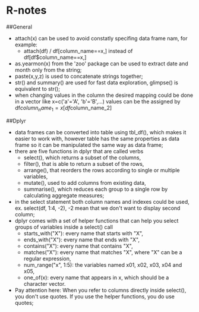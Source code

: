 # R-notes

##General
- attach(x) can be used to avoid constatly specifing data frame nam, for example:
     - attach(df) / df[column_name==x,] instead of df[df$column_name==x,]
- as.yearmon(x) from the 'zoo' package can be used to extract date and month only from the string;
- paste(x,y,z) is used to concatenate strings together;
- str() and summary() are used for fast data exploration, glimpse() is equivalent to str();
- when changing values in the column the desired mapping could be done in a vector like x=c('a'='A', 'b'='B',...) values can be the assigned by df$column_name_1=x[df$column_name_2]

##Dplyr
- data frames can be converted into table using tbl_df(), which makes it easier to work with, however table has the same properties as data frame so it can be manipulated the same way as data frame;
- there are five functions in dplyr that are called verbs
     - select(), which returns a subset of the columns,
     - filter(), that is able to return a subset of the rows,
     - arrange(), that reorders the rows according to single or multiple variables,
     - mutate(), used to add columns from existing data,
     - summarise(), which reduces each group to a single row by calculating aggregate measures;
- in the select statement both column names and indexes could be used, ex. select(df, 1:4, -2), -2 mean that we don't want to display second column;
- dplyr comes with a set of helper functions that can help you select groups of variables inside a select() call
     - starts_with("X"): every name that starts with "X",
     - ends_with("X"): every name that ends with "X",
     - contains("X"): every name that contains "X",
     - matches("X"): every name that matches "X", where "X" can be a regular expression,
     - num_range("x", 1:5): the variables named x01, x02, x03, x04 and x05,
     - one_of(x): every name that appears in x, which should be a character vector.
- Pay attention here: When you refer to columns directly inside select(), you don't use quotes. If you use the helper functions, you do use quotes;
      
